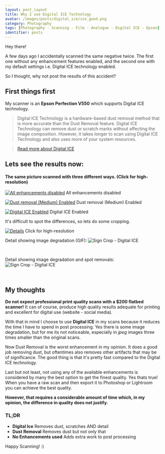 ```yaml
---
layout: post_layout
title: Why I use Digital ICE Technology
avatar: /images/posts/digital_ice/ice_good.png
category: Photography
tags: [Photography - Scanning - Film - Analogue - Digital ICE - Epson]
identifier: posts
---
```


Hey there!

A few days ago I accidentally scanned the same negative twice.
The first one without any enhancement features enabled, and the second one with my default settings i.e. Digital ICE technology enabled.

So I thought, why not post the results of this accident?

## First things first
My scanner is an **Epson Perfection V550** which supports Digital ICE technology.

>Digital ICE Technology is a hardware-based dust removal method that is more accurate than the Dust Removal feature. Digital ICE Technology can remove dust or scratch marks without affecting the image composition. However, it takes longer to scan using Digital ICE Technology and also uses more of your system resources.

>[Read more about Digital ICE](https://files.support.epson.com/htmldocs/prv5ph/prv5phug/featr_3.htm)

## Lets see the results now:

#### The same picture scanned with three different ways. (Click for high-resolution)

<a href="/images/posts/digital_ice/all_no_tool.jpg" target="_blank" rel="no tool">![All enhancements disabled](/images/posts/digital_ice/all_no_tool.jpg)</a>
<span class="center_align">
  All enhancements disabled
</span>

<a href="/images/posts/digital_ice/all_dust.jpg" target="_blank" rel="Dust removal (Medium) Enabled">![Dust removal (Medium) Enabled](/images/posts/digital_ice/all_dust.jpg)</a>
<span class="center_align">
  Dust removal (Medium) Enabled
</span>

<a href="/images/posts/digital_ice/all_ice.jpg" target="_blank" rel="Digital ICE Enabled">![Digital ICE Enabled](/images/posts/digital_ice/all_ice.jpg)</a>
<span class="center_align">
  Digital ICE Enabled
</span>
  

It's difficult to spot the differences, so lets do some cropping.

<a href="/images/posts/digital_ice/general_crop.png" target="_blank" rel="Dust removal (Medium) Enabled">![Details](/images/posts/digital_ice/general_crop.png)</a>
<span class="center_align">
  Click for high-resolution
</span>

Detail showing image degradation (GIF):
![Sign Crop - Digital ICE](/images/posts/digital_ice/umbrella_full_crop.gif)

<br>

Detail showing image degradation and spot removals:
![Sign Crop - Digital ICE](/images/posts/digital_ice/sign_crop.png)
  
<br>

## My thoughts

**Do not expect professional print quality scans with a $200 flatbed scanner!**
It can of course, produce high quality results adequate for printing and excellent for digital use (website - social media).

With that in mind I choose to use **Digital ICE** in my scans because it reduces the time I have to spend in post processing. 
Yes there is some image degradation, but for me its not noticeable, especially in *jpeg* images three times smaller than the original scans.

Now Dust Removal is the worst enhancement in my opinion. It does a good job removing dust, but oftentimes also removes other artifacts that may be of significance.
The good thing is that it's pretty fast compared to the Digital ICE technology.

Last but not least, not using any of the available enhancements is considered by many the best option to get the finest quality.
Yes thats true! When you have a raw scan and then export it to Photoshop or Lightroom you can achieve the best quality.

**However, that requires a considerable amount of time which, in my opinion, the difference in quality does not justify.**
  
### **TL;DR**

- **Digital Ice** Removes dust, scratches AND detail
- **Dust Removal** Removes dust but not only that
- **No Enhancements used** Adds extra work to post processing

Happy Scanning! :)
